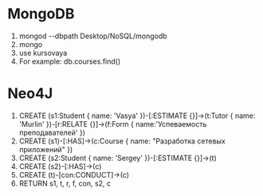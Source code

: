 # MongoDB
1. mongod --dbpath Desktop/NoSQL/mongodb
2. mongo
3. use kursovaya
4. For example: db.courses.find()

# Neo4J
1. CREATE (s1:Student { name: 'Vasya' })-[:ESTIMATE {}]->(t:Tutor { name: 'Murlin' })-[r:RELATE {}]->(f:Form { name:'Успеваемость преподавателей' })
2. CREATE (s1)-[:HAS]->(c:Course { name: "Разработка сетевых приложений" })
3. CREATE (s2:Student { name: 'Sergey' })-[:ESTIMATE {}]->(t)
4. CREATE (s2)-[:HAS]->(c)
5. CREATE (t)-[con:CONDUCT]->(c)
6. RETURN s1, t, r, f, con, s2, c
